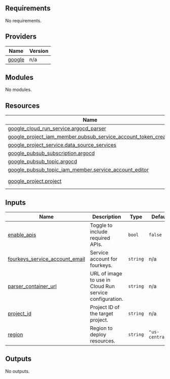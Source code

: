 ## Requirements

No requirements.

## Providers

| Name                                                      | Version |
| --------------------------------------------------------- | ------- |
| <a name="provider_google"></a> [google](#provider_google) | n/a     |

## Modules

No modules.

## Resources

| Name                                                                                                                                                                | Type        |
| ------------------------------------------------------------------------------------------------------------------------------------------------------------------- | ----------- |
| [google_cloud_run_service.argocd_parser](https://registry.terraform.io/providers/hashicorp/google/latest/docs/resources/cloud_run_service)                          | resource    |
| [google_project_iam_member.pubsub_service_account_token_creator](https://registry.terraform.io/providers/hashicorp/google/latest/docs/resources/project_iam_member) | resource    |
| [google_project_service.data_source_services](https://registry.terraform.io/providers/hashicorp/google/latest/docs/resources/project_service)                       | resource    |
| [google_pubsub_subscription.argocd](https://registry.terraform.io/providers/hashicorp/google/latest/docs/resources/pubsub_subscription)                             | resource    |
| [google_pubsub_topic.argocd](https://registry.terraform.io/providers/hashicorp/google/latest/docs/resources/pubsub_topic)                                           | resource    |
| [google_pubsub_topic_iam_member.service_account_editor](https://registry.terraform.io/providers/hashicorp/google/latest/docs/resources/pubsub_topic_iam_member)     | resource    |
| [google_project.project](https://registry.terraform.io/providers/hashicorp/google/latest/docs/data-sources/project)                                                 | data source |

## Inputs

| Name                                                                                                                        | Description                                             | Type     | Default         | Required |
| --------------------------------------------------------------------------------------------------------------------------- | ------------------------------------------------------- | -------- | --------------- | :------: |
| <a name="input_enable_apis"></a> [enable_apis](#input_enable_apis)                                                          | Toggle to include required APIs.                        | `bool`   | `false`         |    no    |
| <a name="input_fourkeys_service_account_email"></a> [fourkeys_service_account_email](#input_fourkeys_service_account_email) | Service account for fourkeys.                           | `string` | n/a             |   yes    |
| <a name="input_parser_container_url"></a> [parser_container_url](#input_parser_container_url)                               | URL of image to use in Cloud Run service configuration. | `string` | n/a             |   yes    |
| <a name="input_project_id"></a> [project_id](#input_project_id)                                                             | Project ID of the target project.                       | `string` | n/a             |   yes    |
| <a name="input_region"></a> [region](#input_region)                                                                         | Region to deploy resources.                             | `string` | `"us-central1"` |    no    |

## Outputs

No outputs.

